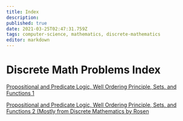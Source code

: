 ```yaml
---
title: Index
description: 
published: true
date: 2021-03-25T02:47:31.759Z
tags: computer-science, mathematics, discrete-mathematics
editor: markdown
---
```


# Discrete Math Problems Index



[Propositional and Predicate Logic, Well Ordering Principle, Sets, and Functions 1](/mathematics/discrete-mathematics/problems-and-examples/problems-1)

[Propositional and Predicate Logic, Well Ordering Principle, Sets, and Functions 2 (Mostly from Discrete Mathematics by Rosen](/mathematics/discrete-mathematics/problems-and-examples/problems-2)